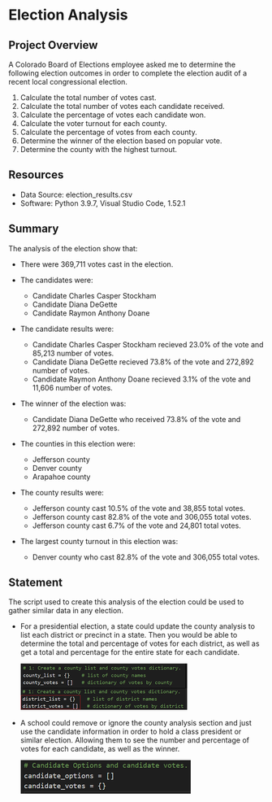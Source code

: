 # Election Analysis

## Project Overview
A Colorado Board of Elections employee asked me to determine the following election outcomes in order to complete the election audit of a recent local congressional election.

1. Calculate the total number of votes cast.
2. Calculate the total number of votes each candidate received.
3. Calculate the percentage of votes each candidate won.
4. Calculate the voter turnout for each county.
5. Calculate the percentage of votes from each county.
6. Determine the winner of the election based on popular vote.
7. Determine the county with the highest turnout.

## Resources
- Data Source: election_results.csv
- Software: Python 3.9.7, Visual Studio Code, 1.52.1

## Summary
The analysis of the election show that:
- There were 369,711 votes cast in the election.
- The candidates were:
    - Candidate Charles Casper Stockham
    - Candidate Diana DeGette
    - Candidate Raymon Anthony Doane
- The candidate results were:
    - Candidate Charles Casper Stockham recieved 23.0% of the vote and 85,213 number of votes.
    - Candidate Diana DeGette recieved 73.8% of the vote and 272,892 number of votes.
    - Candidate Raymon Anthony Doane recieved 3.1% of the vote and 11,606 number of votes.
- The winner of the election was:
    - Candidate Diana DeGette who received 73.8% of the vote and 272,892 number of votes.

- The counties in this election were:
    - Jefferson county
    - Denver county
    - Arapahoe county
- The county results were:
    - Jefferson county cast 10.5% of the vote and 38,855 total votes.
    - Jefferson county cast 82.8% of the vote and 306,055 total votes.
    - Jefferson county cast 6.7% of the vote and 24,801 total votes.
- The largest county turnout in this election was:
    - Denver county who cast 82.8% of the vote and 306,055 total votes.

## Statement
The script used to create this analysis of the election could be used to gather similar data in any election.

* For a presidential election, a state could update the county analysis to list each district or precinct in a state. Then you would be able to determine the total and percentage of votes for each district, as well as get a total and percentage for the entire state for each candidate.

    <img src="https://raw.githubusercontent.com/xJeris/BC-election-analysis/main/resources/presidental.png">

* A school could remove or ignore the county analysis section and just use the candidate information in order to hold a class president or similar election. Allowing them to see the number and percentage of votes for each candidate, as well as the winner.

    <img src="https://raw.githubusercontent.com/xJeris/BC-election-analysis/main/resources/candidate.png">
